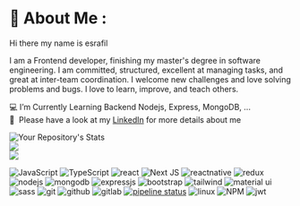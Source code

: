 # 💫 About Me :

Hi there my name is esrafil

I am a Frontend developer, finishing my master's degree in software engineering. I am committed, structured, excellent at managing tasks, and great at inter-team coordination. I welcome new challenges and love solving problems and bugs. I love to learn, improve, and teach others.

💻  I’m Currently Learning Backend Nodejs, Express, MongoDB, ... <br/>
📄 &nbsp;Please have a look at my [LinkedIn](https://www.linkedin.com/in/esrafil-elahi/) for more details about me

![Your Repository's Stats](https://github-readme-stats.vercel.app/api?username=esrafilelahi&show_icons=true)<br/>
![](https://github-readme-streak-stats.herokuapp.com/?user=esrafilelahi&theme=buefy&hide_border=false)<br/>
![](https://github-readme-stats.vercel.app/api/top-langs/?username=esrafilelahi&theme=buefy&hide_border=false&include_all_commits=false&count_private=false&layout=compact)


![JavaScript](https://img.shields.io/badge/JavaScript-F7DF1E?style=for-the-badge&logo=javascript&logoColor=black)
![TypeScript](	https://img.shields.io/badge/TypeScript-007ACC?style=for-the-badge&logo=typescript&logoColor=white)
![react](https://img.shields.io/badge/React-20232A?style=for-the-badge&logo=react&logoColor=61DAFB)
![Next JS](https://img.shields.io/badge/Next-black?style=for-the-badge&logo=next.js&logoColor=white)
![reactnative](https://img.shields.io/badge/React_Native-20232A?style=for-the-badge&logo=react&logoColor=61DAFB)
![redux](https://img.shields.io/badge/Redux-593D88?style=for-the-badge&logo=redux&logoColor=white)
![nodejs](	https://img.shields.io/badge/Node.js-43853D?style=for-the-badge&logo=node.js&logoColor=white)
![mongodb](https://img.shields.io/badge/MongoDB-4EA94B?style=for-the-badge&logo=mongodb&logoColor=white)
![expressjs](https://img.shields.io/badge/Express.js-404D59?style=for-the-badge)
![bootstrap](https://img.shields.io/badge/Bootstrap-563D7C?style=for-the-badge&logo=bootstrap&logoColor=white)
![tailwind](https://img.shields.io/badge/Tailwind_CSS-38B2AC?style=for-the-badge&logo=tailwind-css&logoColor=white)
![material ui](https://img.shields.io/badge/Material--UI-0081CB?style=for-the-badge&logo=material-ui&logoColor=white)
![sass](https://img.shields.io/badge/Sass-CC6699?style=for-the-badge&logo=sass&logoColor=white)
![git](https://img.shields.io/badge/GIT-E44C30?style=for-the-badge&logo=git&logoColor=white)
![github](https://img.shields.io/badge/GitHub-100000?style=for-the-badge&logo=github&logoColor=white)
![gitlab](https://img.shields.io/badge/Gitlab-100000?style=for-the-badge&logo=github&logoColor=white)
[![pipeline status](https://gitlab.com/user/userproject/badges/master/pipeline.svg)](https://gitlab.com/user/userproject/commits/master)
![linux](https://img.shields.io/badge/Linux-FCC624?style=for-the-badge&logo=linux&logoColor=black)
![NPM](https://img.shields.io/badge/-NPM-CB3837?style=for-the-badge&logo=npm&logoColor=white)
![jwt](https://img.shields.io/badge/json%20web%20tokens-323330?style=for-the-badge&logo=json-web-tokens&logoColor=pink)


